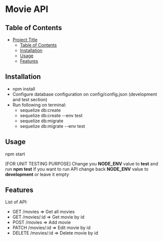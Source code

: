 # Movie API

## Table of Contents

- [Project Title](#project-title)
  - [Table of Contents](#table-of-contents)
  - [Installation](#installation)
  - [Usage](#usage)
  - [Features](#features)

## Installation

- npm install
- Configure database configuration on config/config.json (development and test section)
- Run following on terminal:
    - sequelize db:create
    - sequelize db:create --env test
    - sequelize db:migrate
    - sequelize db:migrate --env test

## Usage

npm start

[FOR UNIT TESTING PURPOSE]
Change you **NODE_ENV** value to **test** and run **npm test**
If you want to run API change back **NODE_ENV** value to **development** or leave it empty

## Features
List of API:
- GET /movies => Get all movies
- GET /movies/:id => Get  movie by id
- POST /movies => Add movie
- PATCH /movies/:id => Edit movie by id
- DELETE /movies/:id => Delete movie by id







